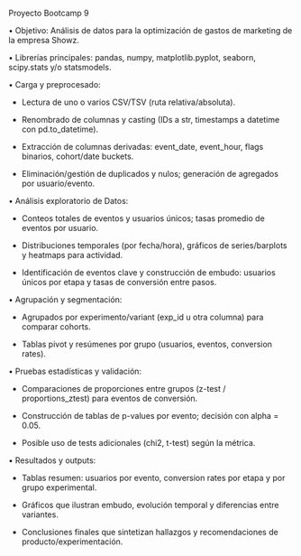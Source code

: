 Proyecto Bootcamp 9

•	Objetivo: Análisis de datos para la optimización de gastos de marketing de la empresa Showz.

•	Librerías principales: pandas, numpy, matplotlib.pyplot, seaborn, scipy.stats y/o statsmodels.

•	Carga y preprocesado:

- Lectura de uno o varios CSV/TSV (ruta relativa/absoluta).

- Renombrado de columnas y casting (IDs a str, timestamps a datetime con pd.to_datetime).

- Extracción de columnas derivadas: event_date, event_hour, flags binarios, cohort/date buckets.

- Eliminación/gestión de duplicados y nulos; generación de agregados por usuario/evento.

•	Análisis exploratorio de Datos:

- Conteos totales de eventos y usuarios únicos; tasas promedio de eventos por usuario.

- Distribuciones temporales (por fecha/hora), gráficos de series/barplots y heatmaps para actividad.

- Identificación de eventos clave y construcción de embudo: usuarios únicos por etapa y tasas de conversión entre pasos.

•	Agrupación y segmentación:

- Agrupados por experimento/variant (exp_id u otra columna) para comparar cohorts.

- Tablas pivot y resúmenes por grupo (usuarios, eventos, conversion rates).

•	Pruebas estadísticas y validación:

- Comparaciones de proporciones entre grupos (z-test / proportions_ztest) para eventos de conversión.

- Construcción de tablas de p-values por evento; decisión con alpha = 0.05.

- Posible uso de tests adicionales (chi2, t-test) según la métrica.

•	Resultados y outputs:

- Tablas resumen: usuarios por evento, conversion rates por etapa y por grupo experimental.

- Gráficos que ilustran embudo, evolución temporal y diferencias entre variantes.

- Conclusiones finales que sintetizan hallazgos y recomendaciones de producto/experimentación.
